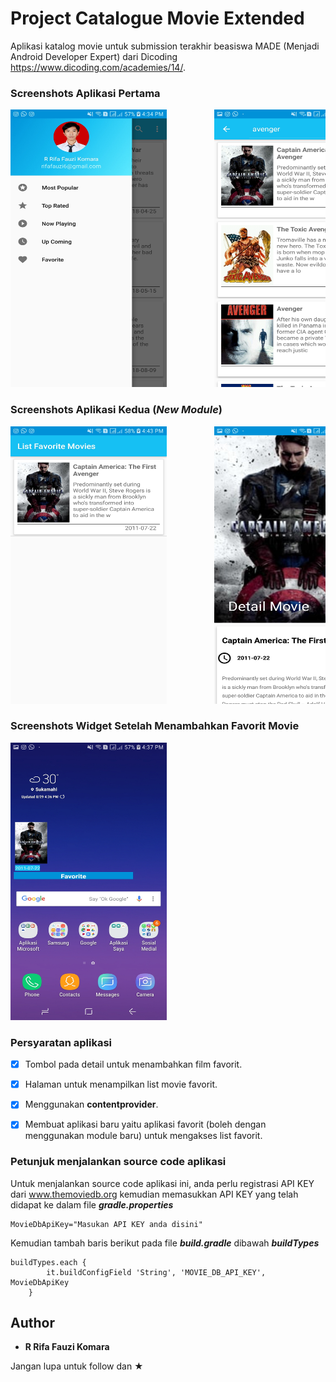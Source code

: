 # Project Catalogue Movie Extended
Aplikasi katalog movie untuk submission terakhir beasiswa MADE (Menjadi Android Developer Expert) dari Dicoding https://www.dicoding.com/academies/14/.

### Screenshots Aplikasi Pertama

<pre>
<img src="Screenshot/Screenshot_20180829-163432_Catalogue Film.jpg" width="250" height="444">         <img src="Screenshot/Screenshot_20180829-163457_Catalogue Film.jpg" width="250" height="444">         <img src="Screenshot/Screenshot_20180829-163511_Catalogue Film.jpg" width="250" height="444">         <img src="Screenshot/Screenshot_20180829-163526_Catalogue Film.jpg" width="250" height="444">         <img src="Screenshot/Screenshot_20180829-163542_Catalogue Film.jpg" width="250" height="444">         <img src="Screenshot/Screenshot_20180829-163546_Catalogue Film.jpg" width="250" height="444">         <img src="Screenshot/Screenshot_20180829-163551_Settings.jpg" width="250" height="444">         <img src="Screenshot/Screenshot_20180829-163607_Catalogue Film.jpg" width="250" height="444">         <img src="Screenshot/Screenshot_20180829-163610_Catalogue Film.jpg" width="250" height="444">
</pre>

### Screenshots Aplikasi Kedua (***New Module***)
<pre>
<img src="Screenshot/Screenshot_20180829-164313_favoritemovie.jpg" width="250" height="444">         <img src="Screenshot/Screenshot_20180829-164321_favoritemovie.jpg" width="250" height="444">
</pre>

### Screenshots Widget Setelah Menambahkan Favorit Movie
<pre>
<img src="Screenshot/Screenshot_20180829-163706_Samsung Experience Home.jpg" width="250" height="444">
</pre>

### Persyaratan aplikasi

* [x] Tombol pada detail untuk menambahkan film favorit.
* [x] Halaman untuk menampilkan list movie favorit.
* [x] Menggunakan **contentprovider**.
* [x] Membuat aplikasi baru yaitu aplikasi favorit (boleh dengan menggunakan module baru) untuk mengakses list favorit.


### Petunjuk menjalankan source code aplikasi

Untuk menjalankan source code aplikasi ini, anda perlu registrasi API KEY dari www.themoviedb.org
kemudian memasukkan API KEY yang telah didapat ke dalam file ***gradle.properties***

```
MovieDbApiKey="Masukan API KEY anda disini"
```

Kemudian tambah baris berikut pada file ***build.gradle*** dibawah ***buildTypes***

```
buildTypes.each {
        it.buildConfigField 'String', 'MOVIE_DB_API_KEY', MovieDbApiKey
    }
```

## Author

* **R Rifa Fauzi Komara**

Jangan lupa untuk follow dan ★
